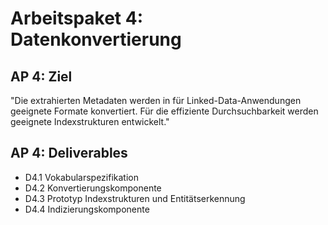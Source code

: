 # Arbeitspaket 4: <br/> Datenkonvertierung

## AP 4: Ziel

"Die extrahierten Metadaten werden in für Linked-Data-Anwendungen geeignete Formate konvertiert. Für die effiziente Durchsuchbarkeit werden geeignete Indexstrukturen entwickelt." 

## AP 4: Deliverables

- D4.1 Vokabularspezifikation
- D4.2 Konvertierungskomponente
- D4.3 Prototyp Indexstrukturen und Entitätserkennung
- D4.4 Indizierungskomponente

